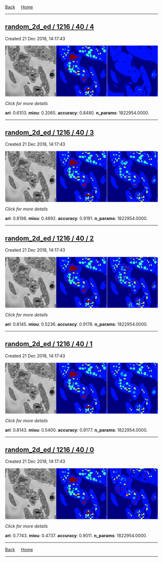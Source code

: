 
[Back](..)&nbsp;&nbsp;&nbsp;&nbsp;&nbsp;[Home](https://leapmanlab.github.io/snapshots)

---

<div class="summary"><a href="4"><h2>random_2d_ed / 1216 / 40 / 4</h2></a><p>Created 21 Dec 2018, 14:17:43
</p><a href="4"><img src="4/media/summary.png" align="center"></a><p>
<i>Click for more details</i>
</p></div>

**ari**: 0.6103. **miou**: 0.2065. **accuracy**: 0.8480. **n_params**: 1822954.0000. 

---

<div class="summary"><a href="3"><h2>random_2d_ed / 1216 / 40 / 3</h2></a><p>Created 21 Dec 2018, 14:17:43
</p><a href="3"><img src="3/media/summary.png" align="center"></a><p>
<i>Click for more details</i>
</p></div>

**ari**: 0.8198. **miou**: 0.4892. **accuracy**: 0.9191. **n_params**: 1822954.0000. 

---

<div class="summary"><a href="2"><h2>random_2d_ed / 1216 / 40 / 2</h2></a><p>Created 21 Dec 2018, 14:17:43
</p><a href="2"><img src="2/media/summary.png" align="center"></a><p>
<i>Click for more details</i>
</p></div>

**ari**: 0.8145. **miou**: 0.5236. **accuracy**: 0.9178. **n_params**: 1822954.0000. 

---

<div class="summary"><a href="1"><h2>random_2d_ed / 1216 / 40 / 1</h2></a><p>Created 21 Dec 2018, 14:17:43
</p><a href="1"><img src="1/media/summary.png" align="center"></a><p>
<i>Click for more details</i>
</p></div>

**ari**: 0.8143. **miou**: 0.5400. **accuracy**: 0.9177. **n_params**: 1822954.0000. 

---

<div class="summary"><a href="0"><h2>random_2d_ed / 1216 / 40 / 0</h2></a><p>Created 21 Dec 2018, 14:17:43
</p><a href="0"><img src="0/media/summary.png" align="center"></a><p>
<i>Click for more details</i>
</p></div>

**ari**: 0.7743. **miou**: 0.4737. **accuracy**: 0.9011. **n_params**: 1822954.0000. 

---

[Back](..)&nbsp;&nbsp;&nbsp;&nbsp;&nbsp;[Home](https://leapmanlab.github.io/snapshots)

---